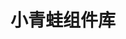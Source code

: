 ---
layout: home

title: 小青蛙组件库
titleTemplate: Vite & Vue Powered Static Site Generator

hero:
  name: 小青蛙组件库
  text: FrogUI
  tagline: Simple, powerful, and performant. Meet the modern SSG framework you've always wanted.
  actions:
    - theme: brand
      text: 开始使用
      link: /guide/getting-started
    - theme: alt
      text: git仓库
      link: https://your-git.com

features:
  - title: "特点1"
    details: 详情描述1
  - title: 特点2
    details: 详情描述2
  - title: 特点3
    details: 详情描述3
---
